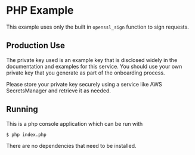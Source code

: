 # PHP Example

This example uses only the built in `openssl_sign` function to sign requests.

## Production Use

The private key used is an example key that is disclosed widely in the documentation and examples for this service. You should use your own private key that you generate as part of the onboarding process.

Please store your private key securely using a service like AWS SecretsManager and retrieve it as needed.

## Running

This is a php console application which can be run with

```
$ php index.php
```

There are no dependencies that need to be installed.
